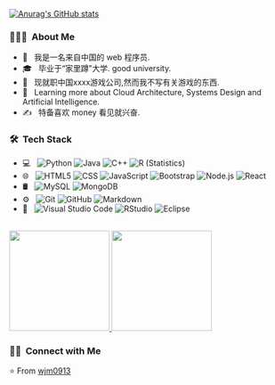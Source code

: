 [![Anurag's GitHub stats](https://github-readme-stats.vercel.app/api?username=wjm0913&show_icons=true&theme=radical)](https://github.com/anuraghazra/github-readme-stats)

<h3> 👨🏻‍💻 &nbsp;About Me </h3>

- 🤔 &nbsp; 我是一名来自中国的 web 程序员.
- 🎓 &nbsp; 毕业于“家里蹲”大学. good university.
- 💼 &nbsp; 现就职中国xxxx游戏公司,然而我不写有关游戏的东西.
- 🌱 &nbsp; Learning more about Cloud Architecture, Systems Design and Artificial Intelligence.
- ✍️ &nbsp; 特备喜欢 money 看见就兴奋.

<h3> 🛠 &nbsp;Tech Stack</h3>

- 💻 &nbsp;
  ![Python](https://img.shields.io/badge/-Python-333333?style=flat&logo=python)
  ![Java](https://img.shields.io/badge/-Java-333333?style=flat&logo=Java&logoColor=007396)
  ![C++](https://img.shields.io/badge/-C++-333333?style=flat&logo=C%2B%2B&logoColor=00599C)
  ![R (Statistics)](https://img.shields.io/badge/-R-333333?style=flat&logo=R&logoColor=276DC3)
- 🌐 &nbsp;
  ![HTML5](https://img.shields.io/badge/-HTML5-333333?style=flat&logo=HTML5)
  ![CSS](https://img.shields.io/badge/-CSS-333333?style=flat&logo=CSS3&logoColor=1572B6)
  ![JavaScript](https://img.shields.io/badge/-JavaScript-333333?style=flat&logo=javascript)
  ![Bootstrap](https://img.shields.io/badge/-Bootstrap-333333?style=flat&logo=bootstrap&logoColor=563D7C)
  ![Node.js](https://img.shields.io/badge/-Node.js-333333?style=flat&logo=node.js)
  ![React](https://img.shields.io/badge/-React-333333?style=flat&logo=react)
- 🛢 &nbsp;
  ![MySQL](https://img.shields.io/badge/-MySQL-333333?style=flat&logo=mysql)
  ![MongoDB](https://img.shields.io/badge/-MongoDB-333333?style=flat&logo=mongodb)
- ⚙️ &nbsp;
  ![Git](https://img.shields.io/badge/-Git-333333?style=flat&logo=git)
  ![GitHub](https://img.shields.io/badge/-GitHub-333333?style=flat&logo=github)
  ![Markdown](https://img.shields.io/badge/-Markdown-333333?style=flat&logo=markdown)
- 🔧 &nbsp;
  ![Visual Studio Code](https://img.shields.io/badge/-Visual%20Studio%20Code-333333?style=flat&logo=visual-studio-code&logoColor=007ACC)
  ![RStudio](https://img.shields.io/badge/-RStudio-333333?style=flat&logo=rstudio)
  ![Eclipse](https://img.shields.io/badge/-Eclipse-333333?style=flat&logo=eclipse-ide&logoColor=2C2255)

<br/>

<a href="https://github.com/wjm0913">
  <img height="180em" src="https://github-readme-stats.vercel.app/api?username=wjm0913&theme=buefy&show_icons=true" />
  <img height="180em" src="https://github-readme-stats.vercel.app/api/top-langs/?username=wjm0913&theme=buefy&layout=compact" />
</a>

<br/>

<h3> 🤝🏻 &nbsp;Connect with Me </h3>

⭐️ From [wjm0913](https://github.com/wjm0913)
